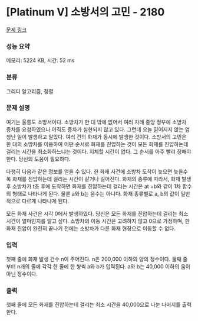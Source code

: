# [Platinum V] 소방서의 고민 - 2180 

[문제 링크](https://www.acmicpc.net/problem/2180) 

### 성능 요약

메모리: 5224 KB, 시간: 52 ms

### 분류

그리디 알고리즘, 정렬

### 문제 설명

<p>여기는 울릉도 소방서이다. 소방차가 한 대 밖에 없어서 여러 차례 중앙 정부에 소방차 증차를 요청하였으나 아직도 증차가 실현되지 않고 있다. 그런데 오늘 믿어지지 않는 엄청난 일이 발생하고 말았다. 여러 건의 화재가 동시에 발생한 것이다. 소방서의 고민은 한 대의 소방차를 이용하여 어떤 순서로 화재를 진압하는 것이 모든 화재를 진압하는데 걸리는 시간을 최소화하느냐는 것이다. 지체할 시간이 없다. 그 순서를 아주 빨리 정해야 한다. 당신의 도움이 필요하다.</p>
<p>다행히 다음과 같은 정보를 얻을 수 있다. 한 화재 사건에 소방차 도착이 늦으면 늦을수록 화재를 진압하는데 걸리는 시간이 같거나 길어진다. 화재의 종류에 따라서, 화재 발생 후 소방차가 t초 후에 도착하면 화재를 진압하는데 걸리는 시간은 at +b와 같이 1차 함수의 형태로 나타나게 된다. 물론 a와 b는 음수는 아니다. 화재 종류별로 a, b의 값이 일반적으로 다르게 나타나게 된다.</p>
<p>모든 화재 사건은 시각 0에서 발생하였다. 당신은 모든 화재를 진압하는데 걸리는 최소 시간이 얼마인지를 알고 싶다. 소방차의 이동 시간은 고려하지 않고 0으로 가정하며, 한 화재 진압이 완전히 끝나기 전에는 소방차가 다른 화재 현장으로 이동할 수 없다.</p>

### 입력 

 <p>첫째 줄에 화재 발생 건수 n이 주어진다. n은 200,000 이하의 양의 정수이다. 둘째 줄부터 n개의 줄에 각각 한 줄에 한 쌍씩 a와 b가 입력된다. a와 b는 40,000 이하의 음이 아닌 정수이다.</p>

### 출력 

 <p>첫째 줄에 모든 화재를 진압하는데 걸리는 최소 시간을 40,000으로 나눈 나머지를 출력한다.</p>

